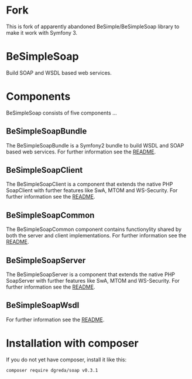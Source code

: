 # Fork

This is fork of apparently abandoned BeSimple/BeSimpleSoap library to make it work with Symfony 3.

# BeSimpleSoap

Build SOAP and WSDL based web services.

# Components

BeSimpleSoap consists of five components ...

## BeSimpleSoapBundle

The BeSimpleSoapBundle is a Symfony2 bundle to build WSDL and SOAP based web services.
For further information see the [README](https://github.com/dgreda/BeSimpleSoap/blob/master/src/BeSimple/SoapBundle/README.md).

## BeSimpleSoapClient

The BeSimpleSoapClient is a component that extends the native PHP SoapClient with further features like SwA, MTOM and WS-Security.
For further information see the [README](https://github.com/dgreda/BeSimpleSoap/blob/master/src/BeSimple/SoapClient/README.md).

## BeSimpleSoapCommon

The BeSimpleSoapCommon component contains functionylity shared by both the server and client implementations.
For further information see the [README](https://github.com/dgreda/BeSimpleSoap/blob/master/src/BeSimple/SoapCommon/README.md).

## BeSimpleSoapServer

The BeSimpleSoapServer is a component that extends the native PHP SoapServer with further features like SwA, MTOM and WS-Security.
For further information see the [README](https://github.com/dgreda/BeSimpleSoap/blob/master/src/BeSimple/SoapServer/README.md).

## BeSimpleSoapWsdl

For further information see the [README](https://github.com/dgreda/BeSimpleSoap/blob/master/src/BeSimple/SoapWsdl/README.md).

# Installation with composer

If you do not yet have composer, install it like this:

```sh
composer require dgreda/soap v0.3.1
```
